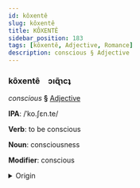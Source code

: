 ```yaml
---
id: kôxentê
slug: kôxentê
title: KÔXENTÊ
sidebar_position: 183
tags: [kôxentê, Adjective, Romance]
description: conscious § Adjective
---
```


### kôxentê&emsp;<span kind="abugida">ɔıɋ̃ɿcʇ</span>

*conscious* **§** [Adjective](../../tags/Adjective)

**IPA**: /ˈko.ʃɛn.te/

**Verb**: to be conscious

**Noun**: consciousness

**Modifier**: conscious

<details>
    <summary>Origin</summary>
    Italian cosciente /koʃˈʃɛn.te/<br/>
    <em>Romance Language Family</em>
</details>